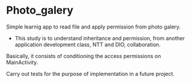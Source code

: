 # Photo_galery

Simple learnig app to read file and apply permission from photo galery. 

- This study is to understand inheritance and permission, from another application development class, NTT and DIO, collaboration.

Basically, it consists of conditioning the access permissions on MainActivity.

Carry out tests for the purpose of implementation in a future project.

